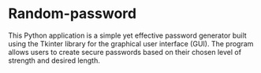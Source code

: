 # Random-password
This Python application is a simple yet effective password generator built using the Tkinter library for the graphical user interface (GUI). The program allows users to create secure passwords based on their chosen level of strength and desired length.
